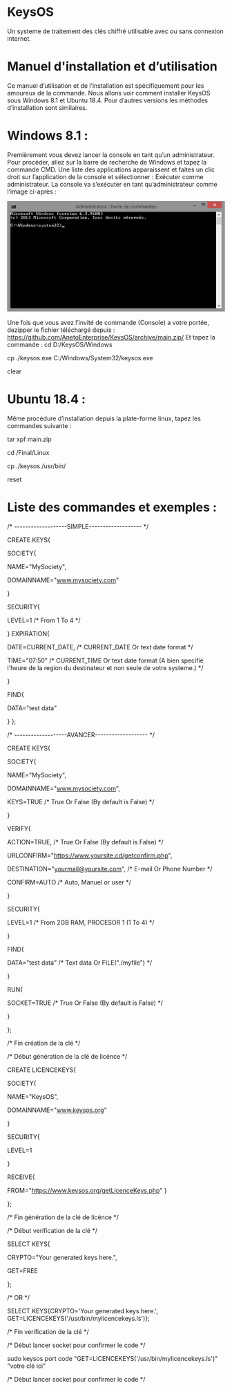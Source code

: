 # KeysOS
Un systeme de traitement des clés chiffré utilisable avec ou sans connexion internet.

# Manuel d'installation et d’utilisation

Ce manuel d’utilisation et de l’installation est spécifiquement pour les amoureux de la commande. Nous allons voir comment installer KeysOS sous Windows 8.1 et Ubuntu 18.4. Pour d’autres versions les méthodes d’installation sont similaires.

# Windows 8.1 :
Premièrement vous devez lancer la console en tant qu’un administrateur. Pour procéder, allez sur la barre de recherche de Windows et tapez la commande CMD. Une liste des applications apparaissent et faites un clic droit sur l’application de la console et sélectionner : Exécuter comme administrateur. La console va s’exécuter en tant qu’administrateur comme l’image ci-après :

![Alt text](cmd1.png?raw=true "CMD")

Une fois que vous avez l’invité de commande (Console) a votre portée, dezipper le fichier téléchargé depuis : https://github.com/AnetoEnterprise/KeysOS/archive/main.zip/
Et tapez la commande :
cd D:/KeysOS/Windows

cp ./keysos.exe C:/Windows/System32/keysos.exe

clear


# Ubuntu 18.4 :
Même procédure d’installation depuis la plate-forme linux, tapez les commandes suivante :

tar xpf main.zip

cd /Final/Linux

cp ./keysos /usr/bin/

reset

# Liste des commandes et exemples :

/* -------------------SIMPLE------------------- */

CREATE KEYS{

SOCIETY{

NAME="MySociety",

DOMAINNAME="www.mysociety.com"

}

SECURITY{

LEVEL=1				/* From 1 To 4 */

}
EXPIRATION{

DATE=CURRENT_DATE,			/* CURRENT_DATE Or text date format */

TIME="07:50"				/* CURRENT_TIME Or text date format (A bien specifié l'heure de la region du destinateur et non seule de votre systeme.) */

}

FIND{

DATA="test data"

}
};




/* -------------------AVANCER------------------- */

CREATE KEYS{

SOCIETY{

NAME="MySociety",

DOMAINNAME="www.mysociety.com",	

KEYS=TRUE						/* True Or False (By default is False) */

}

VERIFY{

ACTION=TRUE,						/* True Or False (By default is False) */

URLCONFIRM="https://www.yoursite.cd/getconfirm.php",

DESTINATION="yourmail@yoursite.com",			/* E-mail Or Phone Number */

CONFIRM=AUTO						/* Auto, Manuel or user */

}

SECURITY{

LEVEL=1							/* From 2GB RAM, PROCESOR 1 (1 To 4) */

}

FIND{

DATA="test data"					/* Text data Or FILE("./myfile") */

}

RUN{

SOCKET=TRUE						/* True Or False (By default is False) */

}

};

/* Fin création de la clé */







/* Début génération de la clé de licénce */

CREATE LICENCEKEYS{

SOCIETY{

NAME="KeysOS",

DOMAINNAME="www.keysos.org"

}

SECURITY{

LEVEL=1

}

RECEIVE{

FROM="https://www.keysos.org/getLicenceKeys.php"
}

};

/* Fin génération de la clé de licénce */







/* Début verification de la clé */

SELECT KEYS{

CRYPTO="Your generated keys here.",

GET=FREE

};


/* OR */


SELECT KEYS{CRYPTO='Your generated keys here.', GET=LICENCEKEYS('/usr/bin/mylicencekeys.ls')};

/* Fin verification de la clé */






/* Début lancer socket pour confirmer le code */

sudo keysos port code "GET=LICENCEKEYS('/usr/bin/mylicencekeys.ls')" "votre clé ici"

/* Début lancer socket pour confirmer le code */
